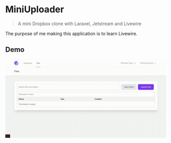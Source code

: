 # MiniUploader
>A mini Dropbox clone with Laravel, Jetstream and Livewire

The purpose of me making this application is to learn Livewire.

## Demo
![Application demo](demo.gif)
